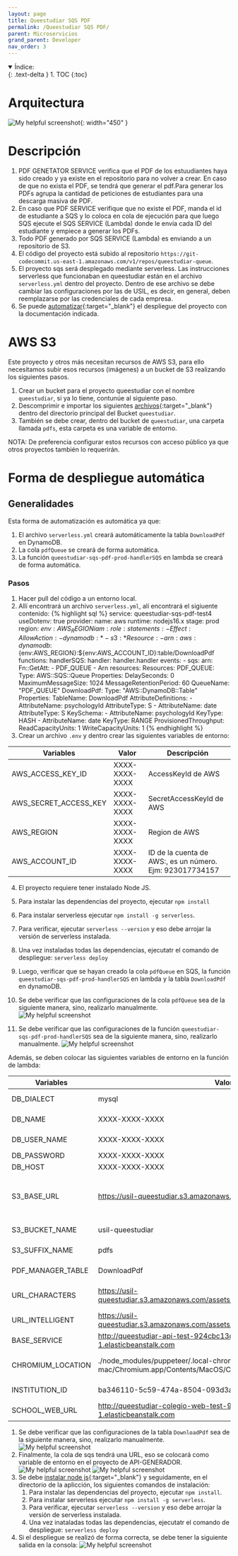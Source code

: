 ```yaml
---
layout: page
title: Queestudiar SQS PDF
permalink: /Queestudiar SQS PDF/
parent: Microservicios
grand_parent: Developer
nav_order: 3
---
```


<details open markdown="block">
  <summary>
    Índice:
  </summary>
  {: .text-delta }
1. TOC
{:toc}
</details>

# Arquitectura

![My helpful screenshot](https://cdn.discordapp.com/attachments/955522800918085684/1010224651806462052/unknown.png){: width="450" }

# Descripción

1. PDF GENETATOR SERVICE verifica que el PDF de los estuudiantes haya sido creado y ya existe en el repositorio para no volver a crear. En caso de que no exista el PDF, se tendrá que generar el pdf.Para generar los PDFs agrupa la cantidad de peticiones de estudiantes para una descarga masiva de PDF.
1. En caso que PDF SERVICE verifique que no existe el PDF, manda el id de estudiante a SQS y lo coloca en cola de ejecución para que luego SQS ejecute el SQS SERVICE (Lambda)  donde le envía cada ID del estudiante y empiece a generar los PDFs.
1. Todo PDF generado por SQS SERVICE (Lambda) es enviando a un repositorio de S3.
1. El código del proyecto está subido al repositorio `https://git-codecommit.us-east-1.amazonaws.com/v1/repos/queestudiar-queue`.
1. El proyecto sqs será desplegado mediante serverless. Las instrucciones serverless que funcionaban en queestudiar están en el archivo `serverless.yml` dentro del proyecto. Dentro de ese archivo se debe cambiar las configuraciones por las de USIL, es decir, en general, deben reemplazarse por las credenciales de cada empresa.
1. Se puede [automatizar](https://aws.amazon.com/blogs/devops/building-a-serverless-jenkins-environment-on-aws-fargate/){:target="_blank"} el despliegue del proyecto con la documentación indicada.

<!-- ### Paso 1
#### Amazon SQS

Se utilizará el servicio de colas de Amazon SQS y será nombrado `PDF_QUEUE`
La configuración general de la cola debe ser la siguiente:
  ![My helpful screenshot](https://cdn.discordapp.com/attachments/955522800918085684/1039665552102277140/image.png)
  ![My helpful screenshot](https://cdn.discordapp.com/attachments/955522800918085683/1032715515635961927/unknown.png)

### Paso 2

Se debe deplegar el proyecto con severless, para ello:

1. [Creamos](https://qe-docs.herokuapp.com/Queestudiar%20AWS/#downloadpdf){:target="_blank"}  una tabla `DownloadPdf` en DynamoDB.
2. Al haber creado la tabla, vamos a la información de la tabla y tendremos un Nombre de recurso de Amazon (ARN) el cual copiaremos como valor de la variable DYMANO_DOWNLOAD_PDF_TABLE_ARN.
3. También será necesario configurar correctamente la región utilizada por la empresa y ponerla en el documento `serverless.yml`.
4. Copiar el ARN de la cola de SQS:
   ![My helpful screenshot](https://cdn.discordapp.com/attachments/955522800918085684/1039937366258876496/image.png)
5. Pegar el ARN en el documento `.env` como valor de la variable SQS_PDF_QUEUE_ARN.
6. Colocar las siguientes variables de entorno en el documento `.env`:

    | Variables                   | Valor                                 | Descripción |
    | -----------                 | -----------                           | ----------- |
    | AWS_ACCESS_KEY_ID                   | XXXX-XXXX-XXXX | AccessKeyId de AWS |
    | AWS_SECRET_ACCESS_KEY                   | XXXX-XXXX-XXXX | SecretAccessKeyId de AWS |
    | AWS_REGION                   | XXXX-XXXX-XXXX | Region de AWS |
    | DYMANO_DOWNLOAD_PDF_TABLE_ARN                   | XXXX-XXXX-XXXX | ARN de la tabla DownloadPdf |
    | SQS_PDF_QUEUE_ARN                   | XXXX-XXXX-XXXX | ARN de la cola PDF_QUEUE |

    El usuario con esas credenciales debería tener configurado las siguientes políticas:
   ![My helpful screenshot](https://cdn.discordapp.com/attachments/955522800918085684/1040727120537714729/unknown.png)


7. Se debe [instalar node js](https://www.youtube.com/watch?v=ipmhBYqIP44&ab_channel=UskoKruM2010){:target="_blank"} y seguidamente, en el directorio de la aplicción, los siguientes comandos de instalación:
   1. Para instalar las dependencias del proyecto, ejecutar `npm install`.
   2. Para instalar serverless ejecutar `npm install -g serverless`.
   3. Para verificar, ejecutar `serverless --version` y eso debe arrojar la versión de serverless instalada.
   4. Una vez inataladas todas las dependencias, ejecutatr el comando de despliegue: `serverless deploy`
8. Si el despliegue se realizó de forma correcta, se debe tener la siguiente salida en la consola:
   ![My helpful screenshot](https://cdn.discordapp.com/attachments/955522800918085684/1040705088034975834/image.png)

### Paso 3

#### Lambda

Se utilizará el servicio de Funciones de Lambda de AWS. La función será nombrada: `queestudiar-sqs-pdf-prod-handlerSQS`, o similar, eso dependerá del nombre del servicio especificado en `serverless.yml`:
  ![My helpful screenshot](https://cdn.discordapp.com/attachments/955522800918085684/1040023428905836594/image.png)

Esta función se creará de forma automática al hacer el despliegue de la aplicación.

En lambda verificar la función creada automáticamente y, además, deberá tener un desencadenador a la cola de SQS `PDF_QUEUE`:
  ![My helpful screenshot](https://cdn.discordapp.com/attachments/955522800918085684/1039667177025966180/image.png)

La configuración del desencadenador debe tener la siguiente configuración:
  ![My helpful screenshot](https://cdn.discordapp.com/attachments/955522800918085684/1039668395571937430/image.png)
  ![My helpful screenshot](https://cdn.discordapp.com/attachments/955522800918085683/1032731135563792424/unknown.png)

### Paso 4

Dentro de Lambda, en la función creada de forma automática, se deben crear las variables de entorno, damos click en "Editar", y dentro, creamos las variables de entorno:
  ![My helpful screenshot](https://cdn.discordapp.com/attachments/955522800918085684/1039662792011153468/image.png)

Las variables de entorno son las siguientes:

| Variables                   | Valor                                 | Descripción |
| -----------                 | -----------                           | ----------- |
| DB_DIALECT                  | mysql                         | Motor de la base de datos utilizado |
| DB_NAME                     | XXXX-XXXX-XXXX           | Nombre de la base de datos |
| DB_USER_NAME                | XXXX-XXXX-XXXX                              | Nombre de usuario de BD |
| DB_PASSWORD                 | XXXX-XXXX-XXXX                      | Contraseña de la BD |
| DB_HOST                     | XXXX-XXXX-XXXX         | Host de la BD |
| S3_BASE_URL                   | XXXXX-XXXX-XXXX | Url del bucket base de S3. Ejm: <https://queestudiar.s3-us-east-1.amazonaws.com> |
| S3_BUCKET_NAME                   | queestudiar | Nombre del bucket en S3 |
| S3_SUFFIX_NAME                   | pdfs | Nombre del sufijo en S3 |
| PDF_MANAGER_TABLE                   | pdfs | Nombre del almacén de pdfs |
| URL_CHARACTERS                   | XXXX-XXXX-XXXX | Directorio de S3 de la carpeta professionalvalue |
| URL_INTELLIGENT                   | XXXX-XXXX-XXXX | Directorio de S3 de la carpeta intelligence |
| BASE_SERVICE                   | Url de la api principal | Url de la api principal |
| CHROMIUM_LOCATION                   | ./node_modules/puppeteer/.local-chromium/mac-674921/chrome-mac/Chromium.app/Contents/MacOS/Chromium | Ubicación de chromium en node_modules |
| INSTITUTION_ID                   | ba346110-5c59-474a-8504-093d3a7c91e4 | Id de USIL en la bd de queestudiar |
| SCHOOL_WEB_URL                   | <https://school.queestudiar.pe> | Url de la plataforma de colegios |

### Paso 5

Finalmente, la cola de sqs tendrá una URL, eso se colocará como variable de entorno en el proyecto de API-GENERADOR.
  ![My helpful screenshot](https://cdn.discordapp.com/attachments/955522800918085684/1039669151469416459/image.png)
  ![My helpful screenshot](https://cdn.discordapp.com/attachments/955522800918085684/1039939645267525702/unknown.png)
 -->
# AWS S3

Este proyecto y otros más necesitan recursos de AWS S3, para ello necesitamos subir esos recursos (imágenes) a un bucket de S3 realizando los siguientes pasos.

1. Crear un bucket para el proyecto queestudiar con el nombre `queestudiar`, si ya lo tiene, contunúe al siguiente paso.
2. Descomprimir e importar los siguientes [archivos](https://drive.google.com/file/d/1R3ykcBoYh6R2PanPsuDZyfQwSKzndnFQ/view?usp=sharing){:target="_blank"} dentro del directorio principal del Bucket `queestudiar`.
3. También se debe crear, dentro del bucket de `queestudiar`, una carpeta llamada `pdfs`, esta carpeta es una variable de entorno.

NOTA: De preferencia configurar estos recursos con acceso público ya que otros proyectos también lo requerirán.



# Forma de despliegue automática

## Generalidades

Esta forma de automatización es automática ya que:

1. El archivo `serverless.yml` creará automáticamente la tabla `DownloadPdf` en DynamoDB.
2. La cola `pdfQueue` se creará de forma automática.
3. La función `queestudiar-sqs-pdf-prod-handlerSQS` en lambda se creará de forma automática.

### Pasos

  1. Hacer pull del código a un entorno local.
  2. Allí encontrará un archivo `serverless.yml`, alí encontrará el sigiuente contenido:
      {% highlight sql %}
        service: queestudiar-sqs-pdf-test4
        useDotenv: true
        provider:
          name: aws
          runtime: nodejs16.x
          stage: prod
          region: ${env:AWS_REGION}
          iam:
            role:
              statements:
                - Effect: Allow
                  Action:
                    - dynamodb:*
                    - s3:*
                  Resource:
                    - arn:aws:dynamodb:${env:AWS_REGION}:${env:AWS_ACCOUNT_ID}:table/DownloadPdf
        functions:
          handlerSQS:
            handler: handler.handler
            events:
              - sqs:
                  arn:
                    Fn::GetAtt:
                      - PDF_QUEUE
                      - Arn
        resources:
          Resources:
            PDF_QUEUE:
              Type: AWS::SQS::Queue
              Properties:
                DelaySeconds: 0
                MaximumMessageSize: 1024
                MessageRetentionPeriod: 60
                QueueName: "PDF_QUEUE"
            DownloadPdf:
              Type: "AWS::DynamoDB::Table"
              Properties:
                TableName: DownloadPdf
                AttributeDefinitions:
                  - AttributeName: psychologyId
                    AttributeType: S
                  - AttributeName: date
                    AttributeType: S
                KeySchema:
                  - AttributeName: psychologyId
                    KeyType: HASH
                  - AttributeName: date
                    KeyType: RANGE
                ProvisionedThroughput:
                  ReadCapacityUnits: 1
                  WriteCapacityUnits: 1
      {% endhighlight %}
  3. Crear un archivo `.env` y dentro crear las siguientes variables de entorno:

  | Variables                   | Valor                                 | Descripción |
  | -----------                 | -----------                           | ----------- |
  | AWS_ACCESS_KEY_ID                   | XXXX-XXXX-XXXX | AccessKeyId de AWS |
  | AWS_SECRET_ACCESS_KEY                   | XXXX-XXXX-XXXX | SecretAccessKeyId de AWS |
  | AWS_REGION                   | XXXX-XXXX-XXXX | Region de AWS |
  | AWS_ACCOUNT_ID                   | XXXX-XXXX-XXXX | ID de la cuenta de AWS:, es un número. Ejm: 923017734157 |

  4. El proyecto requiere tener instalado Node JS.
  5. Para instalar las dependencias del proyecto, ejecutar `npm install`
  6. Para instalar serverless ejecutar `npm install -g serverless`.
  7. Para verificar, ejecutar `serverless --version` y eso debe arrojar la versión de serverless instalada.
  8. Una vez instaladas todas las dependencias, ejecutatr el comando de despliegue: `serverless deploy`
  9. Luego, verificar que se hayan creado la cola `pdfQueue` en SQS, la función `queestudiar-sqs-pdf-prod-handlerSQS` en lambda y la tabla `DownloadPdf` en dynamoDB.
  10. Se debe verificar que las configuraciones de la cola `pdfQueue` sea de la siguiente manera, sino, realizarlo manualmente.
   ![My helpful screenshot](https://cdn.discordapp.com/attachments/955522800918085684/1044282705308819556/image.png)

  11. Se debe verificar que las configuraciones de la función `queestudiar-sqs-pdf-prod-handlerSQS` sea de la siguiente manera, sino, realizarlo manualmente.
   ![My helpful screenshot](https://cdn.discordapp.com/attachments/955522800918085684/1044283303886323732/image.png)

   Además, se deben colocar las siguientes variables de entorno en la función de lambda:

  | Variables                   | Valor                                 | Descripción |
  | -----------                 | -----------                           | ----------- |
  | DB_DIALECT                  | mysql                         | Motor de la base de datos utilizado |
  | DB_NAME                     | XXXX-XXXX-XXXX           | Nombre de la base de datos |
  | DB_USER_NAME                | XXXX-XXXX-XXXX                              | Nombre de usuario de BD |
  | DB_PASSWORD                 | XXXX-XXXX-XXXX                      | Contraseña de la BD |
  | DB_HOST                     | XXXX-XXXX-XXXX         | Host de la BD |
  | S3_BASE_URL                   | <https://usil-queestudiar.s3.amazonaws.com> | Url del bucket base de S3. Ejm: <https://queestudiar.s3-us-east-1.amazonaws.com> |
  | S3_BUCKET_NAME                   | usil-queestudiar | Nombre del bucket en S3 |
  | S3_SUFFIX_NAME                   | pdfs | Nombre del sufijo en S3 |
  | PDF_MANAGER_TABLE                   | DownloadPdf | Nombre del almacén de pdfs |
  | URL_CHARACTERS                   | <https://usil-queestudiar.s3.amazonaws.com/assets/images/vocation/professionalvalue> | Directorio de S3 de la carpeta professionalvalue |
  | URL_INTELLIGENT                   | <https://usil-queestudiar.s3.amazonaws.com/assets/images/vocation/intelligence/> | Directorio de S3 de la carpeta intelligence |
  | BASE_SERVICE                   | <http://queestudiar-api-test-924cbc13d3c4341b.us-east-1.elasticbeanstalk.com> | Url de la api principal (sin '/' final)|
  | CHROMIUM_LOCATION                   | ./node_modules/puppeteer/.local-chromium/mac-674921/chrome-mac/Chromium.app/Contents/MacOS/Chromium | Ubicación de chromium en node_modules |
  | INSTITUTION_ID                   | ba346110-5c59-474a-8504-093d3a7c91e4 | Id de USIL en la bd de queestudiar |
  | SCHOOL_WEB_URL                   | <http://queestudiar-colegio-web-test-924cbc13d3c4341b.us-east-1.elasticbeanstalk.com> | Url de la plataforma de colegios |


  1.  Se debe verificar que las configuraciones de la tabla `DownloadPdf` sea de la siguiente manera, sino, realizarlo manualmente.
   ![My helpful screenshot](https://cdn.discordapp.com/attachments/955522800918085684/1044284753811079238/image.png)
  2.  Finalmente, la cola de sqs tendrá una URL, eso se colocará como variable de entorno en el proyecto de API-GENERADOR.
    ![My helpful screenshot](https://cdn.discordapp.com/attachments/955522800918085684/1039669151469416459/image.png)
    ![My helpful screenshot](https://cdn.discordapp.com/attachments/955522800918085684/1039939645267525702/unknown.png)
  3. Se debe [instalar node js](https://www.youtube.com/watch?v=ipmhBYqIP44&ab_channel=UskoKruM2010){:target="_blank"} y seguidamente, en el directorio de la aplicción, los siguientes comandos de instalación:
      1. Para instalar las dependencias del proyecto, ejecutar `npm install`.
      2. Para instalar serverless ejecutar `npm install -g serverless`.
      3. Para verificar, ejecutar `serverless --version` y eso debe arrojar la versión de serverless instalada.
      4. Una vez inataladas todas las dependencias, ejecutatr el comando de despliegue: `serverless deploy`
  4. Si el despliegue se realizó de forma correcta, se debe tener la siguiente salida en la consola:
   ![My helpful screenshot](https://cdn.discordapp.com/attachments/955522800918085684/1040705088034975834/image.png)


